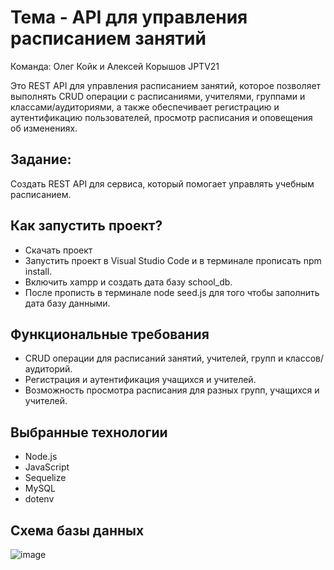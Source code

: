 # Тема - API для управления расписанием занятий

Команда: Олег Койк и Алексей Корышов
JPTV21

Это REST API для управления расписанием занятий, которое позволяет выполнять CRUD операции с расписаниями, учителями, группами и классами/аудиториями, а также обеспечивает регистрацию и аутентификацию пользователей, просмотр расписания и оповещения об изменениях.

## Задание:
Создать REST API для сервиса, который помогает управлять учебным расписанием.

## Как запустить проект?

- Скачать проект
- Запустить проект в Visual Studio Code и в терминале прописать npm install.
- Включить xampp и создать дата базу school_db.
- После прописть в терминале node seed.js для того чтобы заполнить дата базу данными.


## Функциональные требования

- CRUD операции для расписаний занятий, учителей, групп и классов/аудиторий.
- Регистрация и аутентификация учащихся и учителей.
- Возможность просмотра расписания для разных групп, учащихся и учителей.


## Выбранные технологии


- Node.js
- JavaScript
- Sequelize
- MySQL
- dotenv



## Схема базы данных

![image](https://github.com/plewzoo/Schedule/assets/113170226/b3ab59ab-2ef7-42ba-a78f-93b64e13d369)

